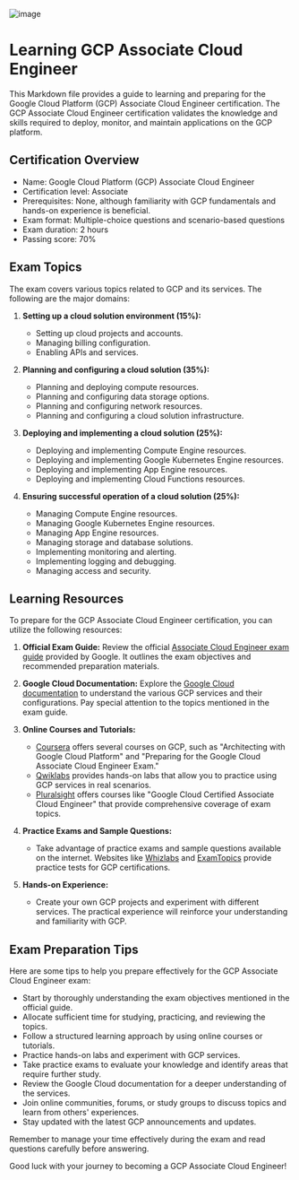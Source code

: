
![image](https://github.com/Mossaaba/GCP/assets/11331502/1899c2f3-51bf-410a-8c22-ec481f6a6ba8)
# Learning GCP Associate Cloud Engineer
This Markdown file provides a guide to learning and preparing for the Google Cloud Platform (GCP) Associate Cloud Engineer certification. The GCP Associate Cloud Engineer certification validates the knowledge and skills required to deploy, monitor, and maintain applications on the GCP platform.

## Certification Overview

- Name: Google Cloud Platform (GCP) Associate Cloud Engineer
- Certification level: Associate
- Prerequisites: None, although familiarity with GCP fundamentals and hands-on experience is beneficial.
- Exam format: Multiple-choice questions and scenario-based questions
- Exam duration: 2 hours
- Passing score: 70%

## Exam Topics

The exam covers various topics related to GCP and its services. The following are the major domains:

1. **Setting up a cloud solution environment (15%):**
   - Setting up cloud projects and accounts.
   - Managing billing configuration.
   - Enabling APIs and services.

2. **Planning and configuring a cloud solution (35%):**
   - Planning and deploying compute resources.
   - Planning and configuring data storage options.
   - Planning and configuring network resources.
   - Planning and configuring a cloud solution infrastructure.

3. **Deploying and implementing a cloud solution (25%):**
   - Deploying and implementing Compute Engine resources.
   - Deploying and implementing Google Kubernetes Engine resources.
   - Deploying and implementing App Engine resources.
   - Deploying and implementing Cloud Functions resources.

4. **Ensuring successful operation of a cloud solution (25%):**
   - Managing Compute Engine resources.
   - Managing Google Kubernetes Engine resources.
   - Managing App Engine resources.
   - Managing storage and database solutions.
   - Implementing monitoring and alerting.
   - Implementing logging and debugging.
   - Managing access and security.

## Learning Resources

To prepare for the GCP Associate Cloud Engineer certification, you can utilize the following resources:

1. **Official Exam Guide:** Review the official [Associate Cloud Engineer exam guide](https://cloud.google.com/certification/guides/cloud-engineer) provided by Google. It outlines the exam objectives and recommended preparation materials.

2. **Google Cloud Documentation:** Explore the [Google Cloud documentation](https://cloud.google.com/docs) to understand the various GCP services and their configurations. Pay special attention to the topics mentioned in the exam guide.

3. **Online Courses and Tutorials:**
   - [Coursera](https://www.coursera.org/) offers several courses on GCP, such as "Architecting with Google Cloud Platform" and "Preparing for the Google Cloud Associate Cloud Engineer Exam."
   - [Qwiklabs](https://www.qwiklabs.com/) provides hands-on labs that allow you to practice using GCP services in real scenarios.
   - [Pluralsight](https://www.pluralsight.com/) offers courses like "Google Cloud Certified Associate Cloud Engineer" that provide comprehensive coverage of exam topics.

4. **Practice Exams and Sample Questions:**
   - Take advantage of practice exams and sample questions available on the internet. Websites like [Whizlabs](https://www.whizlabs.com/) and [ExamTopics](https://www.examtopics.com/) provide practice tests for GCP certifications.

5. **Hands-on Experience:**
   - Create your own GCP projects and experiment with different services. The practical experience will reinforce your understanding and familiarity with GCP.

## Exam Preparation Tips

Here are some tips to help you prepare effectively for the GCP Associate Cloud Engineer exam:

- Start by thoroughly understanding the exam objectives mentioned in the official guide.
- Allocate sufficient time for studying, practicing, and reviewing the topics.
- Follow a structured learning approach by using online courses or tutorials.
- Practice hands-on labs and experiment with GCP services.
- Take practice exams to evaluate your knowledge and identify areas that require further study.
- Review the Google Cloud documentation for a deeper understanding of the services.
- Join online communities, forums, or study groups to discuss topics and learn from others' experiences.
- Stay updated with the latest GCP announcements and updates.

Remember to manage your time effectively during the exam and read questions carefully before answering.

Good luck with your journey to becoming a GCP Associate Cloud Engineer!
